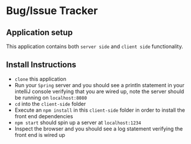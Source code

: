# Bug/Issue Tracker

## Application setup

This application contains both `server side` and `client side` functionality.

## Install Instructions
- `clone` this application
- Run your `Spring` server and you should see a println statement in your intelliJ console verifying that you are wired up, note the server should be running on `localhost:8080`
- `cd` into the `client-side` folder
- Execute an `npm install` in this `client-side` folder in order to install the front end dependencies
- `npm start` should spin up a server at `localhost:1234` 
- Inspect the browser and you should see a log statement verifying the front end is wired up
